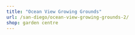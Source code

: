 ```yaml
---
title: "Ocean View Growing Grounds"
url: /san-diego/ocean-view-growing-grounds-2/
shop: garden centre
---
```


